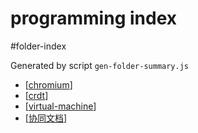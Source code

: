 programming index
===
#folder-index

Generated by script `gen-folder-summary.js`

- [[chromium]]
- [[crdt]]
- [[virtual-machine]]
- [[协同文档]]
<!--end-generated-->
    
    

[//begin]: # "Autogenerated link references for markdown compatibility"
[chromium]: programming/chromium "Chromium"
[crdt]: programming/crdt "CRDT Conflict-free replicated data type"
[virtual-machine]: programming/virtual-machine "Virtual Machine"
[协同文档]: programming/协同文档 "协同文档 - Collaborative Editing Documents"
[//end]: # "Autogenerated link references"